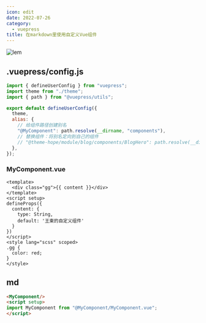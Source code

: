 ```yaml
---
icon: edit
date: 2022-07-26
category:
  - vuepress
title: 在markdown里使用自定义Vue组件
---
```


<MyComponent/>

![lem](https://w2gd.oss-cn-nanjing.aliyuncs.com/up/lem.png)

## .vuepress/config.js

```js
import { defineUserConfig } from "vuepress";
import theme from "./theme";
import { path } from "@vuepress/utils";

export default defineUserConfig({
  theme,
  alias: {
    // 给组件路径创建别名
    "@MyComponent": path.resolve(__dirname, "components"),
    // 替换组件：将别名定向到自己的组件
    // "@theme-hope/module/blog/components/BlogHero": path.resolve(__dirname,"components/BlogHero.vue")
  },
});

```

### MyComponent.vue
```vue
<template>
  <div class="gg">{{ content }}</div>
</template>
<script setup>
defineProps({
  content: {
    type: String,
    default: '王東的自定义组件'
  }
})
</script>
<style lang="scss" scoped>
.gg {
  color: red;
}
</style>
```

## md
```md
<MyComponent/>
<script setup>
import MyComponent from "@MyComponent/MyComponent.vue";
</script>
```


<script setup>
import MyComponent from "@MyComponent/MyComponent.vue";
</script>